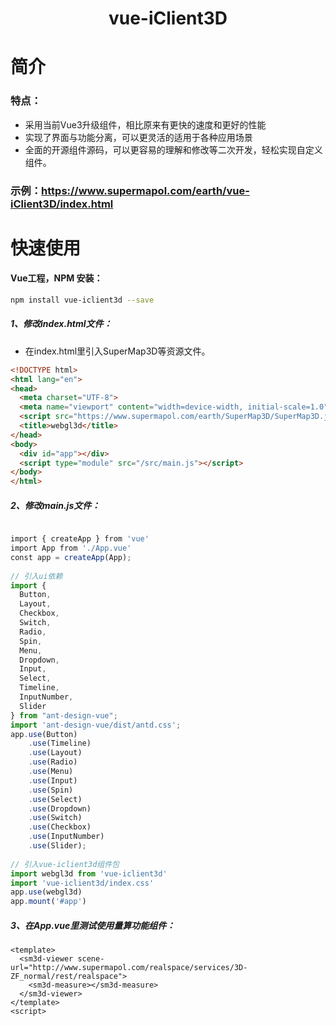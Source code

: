 # <center>vue-iClient3D</center>

# 简介
### 特点：
- 采用当前Vue3升级组件，相比原来有更快的速度和更好的性能
- 实现了界面与功能分离，可以更灵活的适用于各种应用场景
- 全面的开源组件源码，可以更容易的理解和修改等二次开发，轻松实现自定义组件。

### 示例：https://www.supermapol.com/earth/vue-iClient3D/index.html


# 快速使用
#### Vue工程，NPM 安装：

``` bash
npm install vue-iclient3d --save
```

##### 1、修改index.html文件：

- 在index.html里引入SuperMap3D等资源文件。

``` html
<!DOCTYPE html>
<html lang="en">
<head>
  <meta charset="UTF-8">
  <meta name="viewport" content="width=device-width, initial-scale=1.0">
  <script src="https://www.supermapol.com/earth/SuperMap3D/SuperMap3D.js"></script>
  <title>webgl3d</title>
</head>
<body>
  <div id="app"></div>
  <script type="module" src="/src/main.js"></script>
</body>
</html>
```

##### 2、修改main.js文件：

``` js

import { createApp } from 'vue'
import App from './App.vue'
const app = createApp(App);
 
// 引入ui依赖
import {
  Button,
  Layout,
  Checkbox,
  Switch,
  Radio,
  Spin,
  Menu,
  Dropdown,
  Input,
  Select,
  Timeline,
  InputNumber,
  Slider
} from "ant-design-vue";
import 'ant-design-vue/dist/antd.css';
app.use(Button)
    .use(Timeline)
    .use(Layout)
    .use(Radio)
    .use(Menu)
    .use(Input)
    .use(Spin)
    .use(Select)
    .use(Dropdown)
    .use(Switch)
    .use(Checkbox)
    .use(InputNumber)
    .use(Slider);
    
// 引入vue-iclient3d组件包
import webgl3d from 'vue-iclient3d'
import 'vue-iclient3d/index.css'
app.use(webgl3d)  
app.mount('#app')

```

##### 3、在App.vue里测试使用量算功能组件：

``` vue
<template>
  <sm3d-viewer scene-url="http://www.supermapol.com/realspace/services/3D-ZF_normal/rest/realspace">
    <sm3d-measure></sm3d-measure>
  </sm3d-viewer>
</template>
<script>
```




